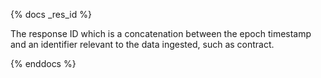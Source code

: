 {% docs _res_id %}

The response ID which is a concatenation between the epoch timestamp and an identifier relevant to the data ingested, such as contract.

{% enddocs %}
